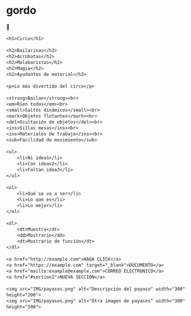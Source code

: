 # gordo
:clown_face:


<!DOCTYPE html>
<html lang="en">
<head>
    <meta charset="UTF-8">
    <meta name="viewport" content="width=device-width, initial-scale=1.0">
    <link rel="stylesheet" href="progrm.css">
    <title>Document</title>
</head>
<body>

    <h1>Circo</h1>

    <h2>Bailarinas</h2>
    <h2>Acrobatas</h2>
    <h2>Malabaristas</h2>
    <h2>Magia</h2>
    <h2>Ayudantes de material</h2>

    <p>Lo más divertido del circo</p>

    <strong>Bailan</strong><br>
    <em>Ríen todos</em><br>
    <small>Saltos dinámicos</small><br>
    <mark>Objetos flotantes</mark><br>
    <del>Ocultación de objetos</del><br>
    <ins>Sillas mesas</ins><br>
    <ins>Materiales de trabajo</ins><br>
    <sub>Facilidad de movimiento</sub>

    <ul>
        <li>Ni idea1</li>
        <li>Con ideas2</li>
        <li>Faltan idea3</li>
    </ul>

    <ol>
        <li>Qué se va a ser</li>
        <li>Lo que es</li>
        <li>Lo mejor</li>
    </ol>

    <dl>
        <dt>Muestra</dt>
        <dd>Mostrario</dd>
        <dt>Mostrario de función</dt>
    </dl>

    <a href="http://example.com">HAGA CLICK</a>
    <a href="https://example.com" target="_blank">DOCUMENTO</a>
    <a href="mailto:example@example.com">CORREO ELECTRONICO</a>
    <a href="#section1">NUEVA SECCION</a>

    <img src="IMG/payasos.png" alt="Descripción del payaso" width="300" height="200">
    <img src="IMG/payasos.png" alt="Otra imagen de payasos" width="300" height="200">

</body>
</html>
